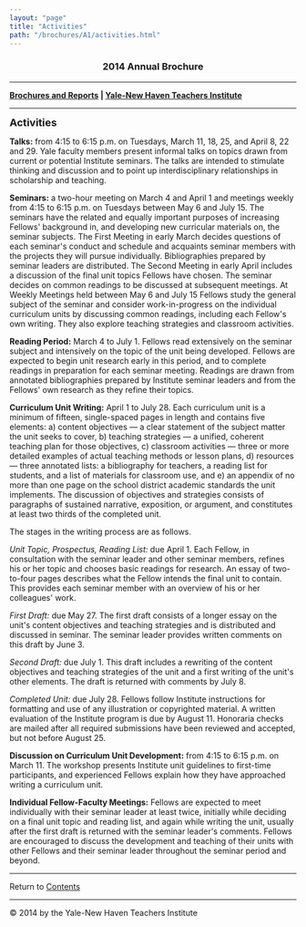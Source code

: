 ```yaml
---
layout: "page"
title: "Activities"
path: "/brochures/A1/activities.html"
---
```

<main>
<title>Activities</title>
<h3 align="center">2014 Annual Brochure</h3> 
<hr/>
<b><a href="..\">Brochures and Reports</a>
| <a href="..\..\">Yale-New Haven Teachers Institute</a></b>
<hr/>
<font size="4"><b>Activities</b></font>
<p>
<!--a href="../ProgramDocument/Poster.html"--><b>Talks:</b><!--/a--> from 4:15 to 6:15 p.m. on Tuesdays, March 11, 18, 25, and April 8, 22 and 29. Yale faculty members present informal talks on topics drawn from current or potential Institute seminars. The talks are intended to stimulate thinking and discussion and to point up interdisciplinary relationships in scholarship and teaching. 
</p><p>
<b>Seminars:</b> a two-hour meeting on March 4 and April 1 and meetings weekly from 4:15 to 6:15 p.m. on Tuesdays between May 6 and July 15. The seminars have the related and equally important purposes of increasing Fellows' background in, and developing new curricular materials on, the seminar subjects. The First Meeting in early March decides questions of each seminar's conduct and schedule and acquaints seminar members with the projects they will pursue individually. Bibliographies prepared by seminar leaders are distributed. The Second Meeting in early April includes a discussion of the final unit topics Fellows have chosen. The seminar decides on common readings to be discussed at subsequent meetings. At Weekly Meetings held between May 6 and July 15 Fellows study the general subject of the seminar and consider work-in-progress on the individual curriculum units by discussing common readings, including each Fellow's own writing. They also explore teaching strategies and classroom activities. 
</p><p>
<b>Reading Period:</b> March 4 to July 1. Fellows read extensively on the seminar subject and intensively on the topic of the unit being developed. Fellows are expected to begin unit research early in this period, and to complete readings in preparation for each seminar meeting. Readings are drawn from annotated bibliographies prepared by Institute seminar leaders and from the Fellows' own research as they refine their topics. 
</p><p>
<b>Curriculum Unit Writing:</b> April 1 to July 28. Each curriculum  unit is a minimum of fifteen, single-spaced pages in length and contains five elements: a) content objectives — a clear statement of the subject matter the unit seeks to cover, b) teaching strategies — a unified, coherent teaching plan for those objectives, c) classroom activities — three or more detailed examples of actual teaching methods or lesson plans, d) resources — three annotated lists: a bibliography for teachers, a reading list for students, and a list of materials for classroom use, and e) an appendix of no more than one page on the school district academic standards the unit implements. The discussion of objectives and strategies consists of paragraphs of sustained narrative, exposition, or argument, and constitutes at least two thirds of the completed unit. 
</p><p>
The stages in the writing process are as follows.
</p><p>
<i>Unit Topic, Prospectus, Reading List:</i> due April 1. Each Fellow, in consultation with the seminar leader and other seminar members, refines his or her topic and chooses basic readings for research. An essay of two-to-four pages describes what the Fellow intends the final unit to contain. This provides each seminar member with an overview of his or her colleagues' work. 
</p><p>
<i>First Draft:</i> due May 27. The first draft consists of a longer essay on the unit's content objectives and teaching strategies and is distributed and discussed in seminar. The seminar leader provides written comments on this draft by June 3. 
</p><p>
<i>Second Draft:</i> due July 1. This draft includes a rewriting of the content objectives and teaching strategies of the unit and a first writing of the unit's other elements. The draft is returned with comments by July 8. 
</p><p>
<i>Completed Unit:</i> due July 28. Fellows follow Institute instructions for formatting and use of any illustration or copyrighted material. A written evaluation of the Institute program is due by August 11. Honoraria checks are mailed after all required submissions have been reviewed and accepted, but not before August 25. 
</p><p>
<b>Discussion on Curriculum Unit Development:</b> from 4:15 to 6:15 p.m. on March 11. The workshop presents Institute unit guidelines to first-time participants, and experienced Fellows explain how they have approached writing a curriculum unit. 
</p><p>
<b>Individual Fellow-Faculty Meetings:</b> Fellows are expected to meet individually with their seminar leader at least twice, initially while deciding on a final unit topic and reading list, and again while writing the unit, usually after the first draft is returned with the seminar leader's comments. Fellows are encouraged to discuss the development and teaching of their units with other Fellows and their seminar leader throughout the seminar period and beyond. 
</p>
<hr/>
<a align="left">Return to </a><a href="index.html">Contents</a>
<hr/>
© 2014 by the Yale-New Haven Teachers Institute
</main>